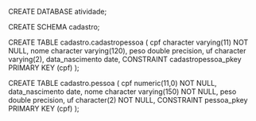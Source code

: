 CREATE DATABASE atividade;

CREATE SCHEMA cadastro;

CREATE TABLE cadastro.cadastropessoa
(
  cpf character varying(11) NOT NULL,
  nome character varying(120),
  peso double precision,
  uf character varying(2),
  data_nascimento date,
  CONSTRAINT cadastropessoa_pkey PRIMARY KEY (cpf)
);

CREATE TABLE cadastro.pessoa
(
  cpf numeric(11,0) NOT NULL,
  data_nascimento date,
  nome character varying(150) NOT NULL,
  peso double precision,
  uf character(2) NOT NULL,
  CONSTRAINT pessoa_pkey PRIMARY KEY (cpf)
);
